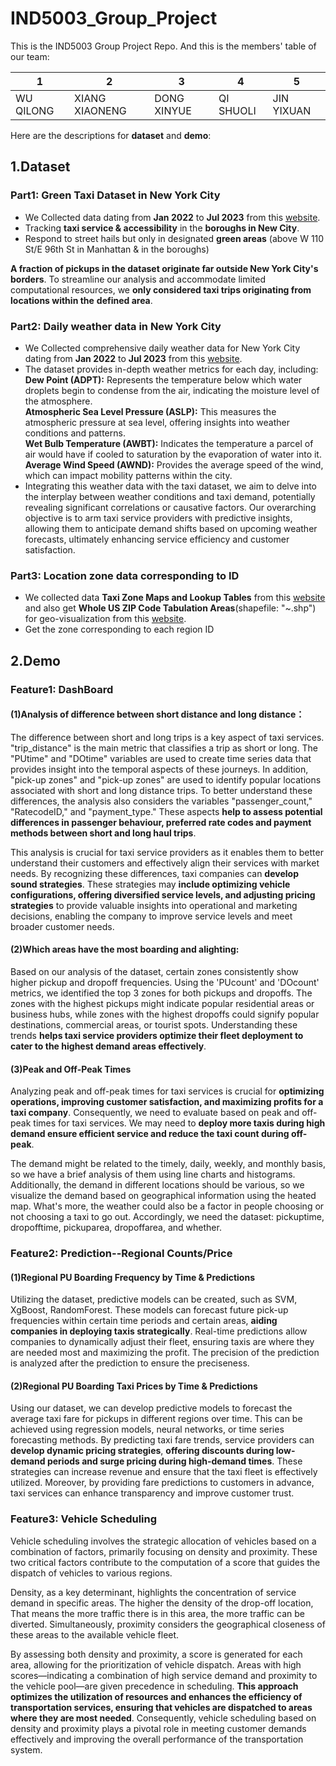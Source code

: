 # IND5003_Group_Project

This is the IND5003 Group Project Repo. And this is the members' table of our team:

| 1         | 2              | 3           | 4         | 5          |
| --------- | -------------- | ----------- | --------- | ---------- |
| WU QILONG | XIANG XIAONENG | DONG XINYUE | QI SHUOLI | JIN YIXUAN |

Here are the descriptions for **dataset** and **demo**:





## 1.Dataset

### Part1: Green Taxi Dataset in New York City

- We Collected data dating from **Jan 2022** to **Jul 2023** from this [website](https://www.nyc.gov/site/tlc/businesses/green-cab.page).
- Tracking **taxi service & accessibility** in the **boroughs in New City**.
- Respond to street hails but only in designated **green areas** (above W 110 St/E 96th St in Manhattan & in the boroughs)

**A fraction of pickups in the dataset originate far outside New York City's** **borders**. To streamline our analysis and accommodate limited computational resources, we **only considered taxi trips originating from locations within the** **defined area**.



### Part2: Daily weather data in New York City

- We Collected comprehensive daily weather data for New York City dating from **Jan 2022** to **Jul 2023** from this [website](https://www.ncei.noaa.gov/access/search/index).
- The dataset provides in-depth weather metrics for each day, including:<br />
  **Dew Point (ADPT):** Represents the temperature below which water droplets begin to condense from the air, indicating the moisture level of the atmosphere.<br />
  **Atmospheric Sea Level Pressure (ASLP):** This measures the atmospheric pressure at sea level, offering insights into weather conditions and patterns.<br />
  **Wet Bulb Temperature (AWBT):** Indicates the temperature a parcel of air would have if cooled to saturation by the evaporation of water into it.<br />
  **Average Wind Speed (AWND):** Provides the average speed of the wind, which can impact mobility patterns within the city.
- Integrating this weather data with the taxi dataset, we aim to delve into the interplay between weather conditions and taxi demand, potentially revealing significant correlations or causative factors. Our overarching objective is to arm taxi service providers with predictive insights, allowing them to anticipate demand shifts based on upcoming weather forecasts, ultimately enhancing service efficiency and customer satisfaction.



### Part3: Location zone data corresponding to ID
- We collected data **Taxi Zone Maps and Lookup Tables** from this [website](https://www.nyc.gov/site/tlc/about/tlc-trip-record-data.page) and also get **Whole US ZIP Code Tabulation Areas**(shapefile: "~.shp") for geo-visualization from this [website](https://www.census.gov/cgi-bin/geo/shapefiles/index.php?year=2022&layergroup=ZIP+Code+Tabulation+Areas).
- Get the zone corresponding to each region ID





## 2.Demo

### Feature1: DashBoard

#### (1)Analysis of difference between short distance and long distance：
The difference between short and long trips is a key aspect of taxi services. "trip_distance" is the main metric that classifies a trip as short or long. The "PUtime" and "DOtime" variables are used to create time series data that provides insight into the temporal aspects of these journeys. In addition, "pick-up zones" and "pick-up zones" are used to identify popular locations associated with short and long distance trips. To better understand these differences, the analysis also considers the variables "passenger_count," "RatecodeID," and "payment_type." These aspects **help to assess potential differences in passenger behaviour, preferred rate codes and payment methods between short and long haul trips**.

This analysis is crucial for taxi service providers as it enables them to better understand their customers and effectively align their services with market needs. By recognizing these differences, taxi companies can **develop sound strategies**. These strategies may **include optimizing vehicle configurations, offering diversified service levels, and adjusting pricing strategies** to provide valuable insights into operational and marketing decisions, enabling the company to improve service levels and meet broader customer needs.

#### (2)Which areas have the most boarding and alighting:
Based on our analysis of the dataset, certain zones consistently show higher pickup and dropoff frequencies. Using the 'PUcount' and 'DOcount' metrics, we identified the top 3 zones for both pickups and dropoffs. The zones with the highest pickups might indicate popular residential areas or business hubs, while zones with the highest dropoffs could signify popular destinations, commercial areas, or tourist spots. Understanding these trends **helps taxi service providers optimize their fleet deployment to cater to the highest demand areas effectively**.

#### (3)Peak and Off-Peak Times
Analyzing peak and off-peak times for taxi services is crucial for **optimizing operations, improving customer satisfaction, and maximizing profits for a taxi company**. Consequently, we need to evaluate based on peak and off-peak times for taxi services. We may need to **deploy more taxis during high demand ensure efficient service and reduce the taxi count during off-peak**. 

The demand might be related to the timely, daily, weekly, and monthly basis, so we have a brief analysis of them using line charts and histograms. Additionally, the demand in different locations should be various, so we visualize the demand based on geographical information using the heated map. What's more, the weather could also be a factor in people choosing or not choosing a taxi to go out. Accordingly, we need the dataset: pickuptime, dropofftime, pickuparea, dropoffarea, and whether.



### Feature2: Prediction--Regional Counts/Price

#### (1)Regional PU Boarding Frequency by Time & Predictions

Utilizing the dataset, predictive models can be created, such as SVM, XgBoost, RandomForest. These models can forecast future pick-up frequencies within certain time periods and certain areas, **aiding companies in deploying taxis strategically**. Real-time predictions allow companies to dynamically adjust their fleet, ensuring taxis are where they are needed most and maximizing the profit. The precision of the prediction is analyzed after the prediction to ensure the preciseness.

#### (2)Regional PU Boarding Taxi Prices by Time & Predictions

Using our dataset, we can develop predictive models to forecast the average taxi fare for pickups in different regions over time. This can be achieved using regression models, neural networks, or time series forecasting methods. By predicting taxi fare trends, service providers can **develop dynamic pricing strategies**, **offering discounts during low-demand periods and surge pricing during high-demand times**. These strategies can increase revenue and ensure that the taxi fleet is effectively utilized. Moreover, by providing fare predictions to customers in advance, taxi services can enhance transparency and improve customer trust.



### Feature3: Vehicle Scheduling

Vehicle scheduling involves the strategic allocation of vehicles based on a combination of factors,  primarily focusing on density and proximity. These two critical factors contribute to the computation of a score that  guides the dispatch of vehicles to various regions.

Density, as a key determinant, highlights the concentration of service demand in specific areas. The higher the density of the drop-off location, That means the more traffic there is in this area, the more traffic can be diverted. Simultaneously, proximity considers the geographical closeness of these areas to the available vehicle fleet.

By assessing both density and proximity, a score is generated for each area, allowing for the prioritization of vehicle dispatch. Areas with high scores—indicating a combination of high service demand and proximity to the vehicle pool—are given precedence in scheduling. **This approach optimizes the utilization  of resources and enhances the efficiency of transportation services, ensuring that vehicles are dispatched to areas where they are most needed**. Consequently, vehicle scheduling based on density and proximity plays a pivotal role in meeting customer demands effectively and  improving the overall performance of the transportation system.

